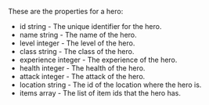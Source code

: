 These are the properties for a hero:

- id string - The unique identifier for the hero.
- name string - The name of the hero.
- level integer - The level of the hero.
- class string - The class of the hero.
- experience integer - The experience of the hero.
- health integer - The health of the hero.
- attack integer - The attack of the hero.
- location string - The id of the location where the hero is.
- items array - The list of item ids that the hero has.
